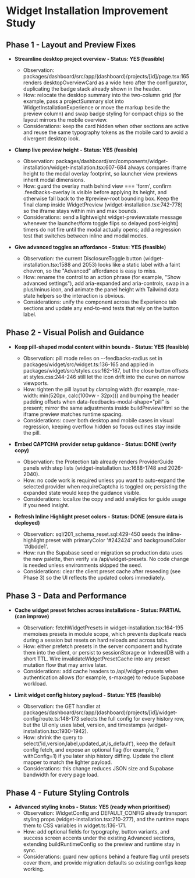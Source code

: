 # Widget Installation Improvement Study

## Phase 1 - Layout and Preview Fixes
- **Streamline desktop project overview - Status: YES (feasible)**
  - Observation: packages/dashboard/src/app/(dashboard)/projects/[id]/page.tsx:165 renders desktopOverviewCard as a wide hero after the configurator, duplicating the badge stack already shown in the header.
  - How: relocate the desktop summary into the two-column grid (for example, pass a projectSummary slot into WidgetInstallationExperience or move the markup beside the preview column) and swap badge styling for compact chips so the layout mirrors the mobile overview.
  - Considerations: keep the card hidden when other sections are active and reuse the same typography tokens as the mobile card to avoid a divergent desktop look.

- **Clamp live preview height - Status: YES (feasible)**
  - Observation: packages/dashboard/src/components/widget-installation/widget-installation.tsx:607-684 always compares iframe height to the modal overlay footprint, so launcher view previews inherit modal dimensions.
  - How: guard the overlay math behind view === 'form', confirm .feedbacks-overlay is visible before applying its height, and otherwise fall back to the #preview-root bounding box. Keep the final clamp inside WidgetPreview (widget-installation.tsx:742-778) so the iframe stays within min and max bounds.
  - Considerations: send a lightweight widget-preview:state message whenever the launcher/form toggle flips so delayed postHeight() timers do not fire until the modal actually opens; add a regression test that switches between inline and modal modes.

- **Give advanced toggles an affordance - Status: YES (feasible)**
  - Observation: the current DisclosureToggle button (widget-installation.tsx:1588 and 2053) looks like a static label with a faint chevron, so the "Advanced" affordance is easy to miss.
  - How: rename the control to an action phrase (for example, "Show advanced settings"), add aria-expanded and aria-controls, swap in a plus/minus icon, and animate the panel height with Tailwind data state helpers so the interaction is obvious.
  - Considerations: unify the component across the Experience tab sections and update any end-to-end tests that rely on the button label.

## Phase 2 - Visual Polish and Guidance
- **Keep pill-shaped modal content within bounds - Status: YES (feasible)**
  - Observation: pill mode relies on --feedbacks-radius set in packages/widget/src/widget.ts:136-165 and applied in packages/widget/src/styles.css:162-187, but the close button offsets at styles.css:244-246 still let the icon drift into the curve on narrow viewports.
  - How: tighten the pill layout by clamping width (for example, max-width: min(520px, calc(100vw - 32px))) and bumping the header padding offsets when data-feedbacks-modal-shape="pill" is present; mirror the same adjustments inside buildPreviewHtml so the iframe preview matches runtime spacing.
  - Considerations: cover both desktop and mobile cases in visual regression, keeping overflow hidden so focus outlines stay inside the pill.

- **Embed CAPTCHA provider setup guidance - Status: DONE (verify copy)**
  - Observation: the Protection tab already renders ProviderGuide panels with step lists (widget-installation.tsx:1688-1748 and 2026-2040).
  - How: no code work is required unless you want to auto-expand the selected provider when requireCaptcha is toggled on; persisting the expanded state would keep the guidance visible.
  - Considerations: localize the copy and add analytics for guide usage if you need insight.

- **Refresh Inline Highlight preset colors - Status: DONE (ensure data is deployed)**
  - Observation: sql/201_schema_reset.sql:429-450 seeds the inline-highlight preset with primaryColor '#242424' and backgroundColor '#dbdde1'.
  - How: run the Supabase seed or migration so production data uses the new palette, then verify via /api/widget-presets. No code change is needed unless environments skipped the seed.
  - Considerations: clear the client preset cache after reseeding (see Phase 3) so the UI reflects the updated colors immediately.

## Phase 3 - Data and Performance
- **Cache widget preset fetches across installations - Status: PARTIAL (can improve)**
  - Observation: fetchWidgetPresets in widget-installation.tsx:164-195 memoises presets in module scope, which prevents duplicate reads during a session but resets on hard reloads and across tabs.
  - How: either prefetch presets in the server component and hydrate them into the client, or persist to sessionStorage or IndexedDB with a short TTL. Wire invalidateWidgetPresetCache into any preset mutation flow that may arrive later.
  - Considerations: add cache headers to /api/widget-presets when authentication allows (for example, s-maxage) to reduce Supabase workload.

- **Limit widget config history payload - Status: YES (feasible)**
  - Observation: the GET handler at packages/dashboard/src/app/(dashboard)/projects/[id]/widget-config/route.ts:148-173 selects the full config for every history row, but the UI only uses label, version, and timestamps (widget-installation.tsx:1930-1942).
  - How: shrink the query to select('id,version,label,updated_at,is_default'), keep the default config fetch, and expose an optional flag (for example, ?withConfig=1) if you later ship history diffing. Update the client mapper to match the lighter payload.
  - Considerations: this change reduces JSON size and Supabase bandwidth for every page load.

## Phase 4 - Future Styling Controls
- **Advanced styling knobs - Status: YES (ready when prioritised)**
  - Observation: WidgetConfig and DEFAULT_CONFIG already transport styling props (widget-installation.tsx:210-277), and the runtime maps them to CSS variables in widget.ts:136-171.
  - How: add optional fields for typography, button variants, and success screen accents under the existing Advanced sections, extending buildRuntimeConfig so the preview and runtime stay in sync.
  - Considerations: guard new options behind a feature flag until presets cover them, and provide migration defaults so existing configs keep working.
